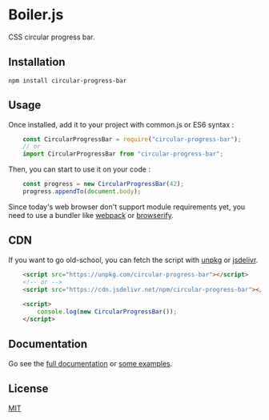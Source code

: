 # Boiler.js
CSS circular progress bar.

## Installation

    npm install circular-progress-bar


## Usage

Once installed, add it to your project with common.js or ES6 syntax :

```js
    const CircularProgressBar = require("circular-progress-bar");
    // or
    import CircularProgressBar from "circular-progress-bar";
```

Then, you can start to use it on your code :

```js
    const progress = new CircularProgressBar(42);
    progress.appendTo(document.body);
```

Since today's web browser don't support module requirements yet, you need to use a bundler like [webpack](https://webpack.js.org/) or [browserify](http://browserify.org/).


## CDN

If you want to go old-school, you can fetch the script with [unpkg](https://unpkg.com/) or [jsdelivr](https://www.jsdelivr.com/).

```html
    <script src="https://unpkg.com/circular-progress-bar"></script>
    <!-- or -->
    <script src="https://cdn.jsdelivr.net/npm/circular-progress-bar"></script>
    
    <script>
        console.log(new CircularProgressBar());
    </script>
```


## Documentation

Go see the [full documentation](documentations.md) or [some examples](https://gmartigny.github.io/circular-progress-bar).


## License

[MIT](license)
